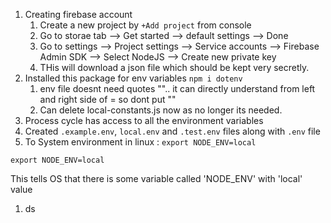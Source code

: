 1. Creating firebase account
   1. Create a new project by `+Add project` from console
   2. Go to storae tab --> Get started --> default settings --> Done 
   3. Go to settings --> Project settings --> Service accounts --> Firebase Admin SDK --> Select NodeJS --> Create new private key
   4. THis will download a json file which should be kept very secretly.
2. Installed this package for env variables `npm i dotenv`
   1. env file doesnt need quotes "".. it can directly understand from left and right side of = so dont put ""
   2. Can delete local-constants.js now as no longer its needed.
3. Process cycle has access to all the environment variables
4. Created `.example.env`, `local.env` and `.test.env` files along with `.env` file
5. To System environment in linux : `export NODE_ENV=local`
```
export NODE_ENV=local
```
This tells OS that there is some variable called 'NODE_ENV' with 'local' value
1. ds